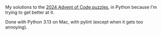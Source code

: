 My solutions to the [2024 Advent of Code puzzles](https://adventofcode.com/2024),
in Python because I'm trying to get better at it.

Done with Python 3.13 on Mac, with pylint (except when it gets too annoying).
